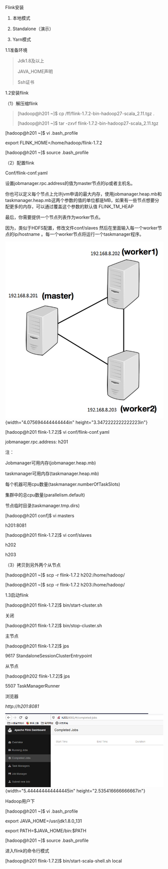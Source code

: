 Flink安装

1.  本地模式

2.  Standalone（演示）

3.  Yarn模式

1.1准备环境

> Jdk1.8及以上
>
> JAVA\_HOME声明
>
> Ssh证书

1.2安装flink

（1）解压缩flink

> \[hadoop@h201 \~\]\$ cp /ff/flink-1.7.2-bin-hadoop27-scala\_2.11.tgz .
>
> \[hadoop@h201 \~\]\$ tar -zxvf
> flink-1.7.2-bin-hadoop27-scala\_2.11.tgz

\[hadoop@h201 \~\]\$ vi .bash\_profile

export FLINK\_HOME=/home/hadoop/flink-1.7.2

\[hadoop@h201 \~\]\$ source .bash\_profile

（2）配置flink

Conf/flink-conf.yaml

设置jobmanager.rpc.address的值为master节点的ip或者主机名。

你也可以定义每个节点上允许jvm申请的最大内存，使用jobmanager.heap.mb和taskmanager.heap.mb这两个参数的值的单位都是MB，如果有一些节点想要分配更多的内存，可以通过覆盖这个参数的默认值
FLINK\_TM\_HEAP

最后，你需要提供一个节点列表作为worker节点。

因为，类似于HDFS配置，修改文件conf/slaves
然后在里面输入每一个worker节点的ip/hostname
。每一个worker节点将运行一个taskmanager程序。

![](media/image1.png){width="4.075694444444444in"
height="3.3472222222222223in"}

\[hadoop@h201 flink-1.7.2\]\$ vi conf/flink-conf.yaml

jobmanager.rpc.address: h201

注：

Jobmanager可用内存(jobmanager.heap.mb)

taskmanager可用内存(taskmanager.heap.mb)

每个机器可用cpu数量(taskmanager.numberOfTaskSlots)

集群中的总cpu数量(parallelism.default)

节点临时目录(taskmanager.tmp.dirs)

\[hadoop@h201 conf\]\$ vi masters

h201:8081

\[hadoop@h201 flink-1.7.2\]\$ vi conf/slaves

h202

h203

（3）拷贝到另外两个从节点

\[hadoop@h201 \~\]\$ scp -r flink-1.7.2 h202:/home/hadoop/

\[hadoop@h201 \~\]\$ scp -r flink-1.7.2 h203:/home/hadoop/

1.3启动flink

\[hadoop@h201 flink-1.7.2\]\$ bin/start-cluster.sh

关闭

\[hadoop@h201 flink-1.7.2\]\$ bin/stop-cluster.sh

主节点

\[hadoop@h201 flink-1.7.2\]\$ jps

9617 StandaloneSessionClusterEntrypoint

从节点

\[hadoop@h202 flink-1.7.2\]\$ jps

5507 TaskManagerRunner

浏览器

*http://h201:8081*

![](media/image2.png){width="5.444444444444445in"
height="2.535416666666667in"}

Hadoop用户下

\[hadoop@h201 \~\]\$ vi .bash\_profile

export JAVA\_HOME=/usr/jdk1.8.0\_131

export PATH=\$JAVA\_HOME/bin:\$PATH

\[hadoop@h201 \~\]\$ source .bash\_profile

进入flink的命令行模式

\[hadoop@h201 flink-1.7.2\]\$ bin/start-scala-shell.sh local
